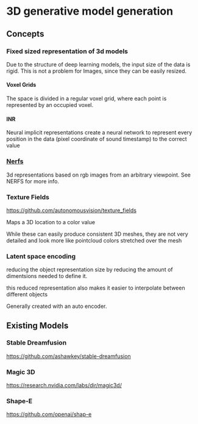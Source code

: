 # 3D generative model generation

## Concepts

### Fixed sized representation of 3d models

Due to the structure of deep learning models, the input size of the data is rigid. This is not a problem for Images, since they can be easily resized.

#### Voxel Grids

The space is divided in a regular voxel grid, where each point is represented by an occupied voxel.

#### INR

Neural implicit representations
create a neural network to represent every position in the data (pixel coordinate of sound timestamp) to the correct value

### [Nerfs](./Neural-Radiance-Fields.md)

3d representations based on rgb images from an arbitrary viewpoint. See NERFS for more info.

### Texture Fields

https://github.com/autonomousvision/texture_fields

Maps a 3D location to a color value

While these can easily produce consistent 3D meshes, they are not very detailed and look more like pointcloud colors stretched over the mesh

### Latent space encoding

reducing the object representation size by reducing the amount of dimentsions needed to define it.

this reduced representation also makes it easier to interpolate between different objects

Generally created with an auto encoder.


## Existing Models

### Stable Dreamfusion

https://github.com/ashawkey/stable-dreamfusion

### Magic 3D

https://research.nvidia.com/labs/dir/magic3d/

### Shape-E

https://github.com/openai/shap-e
